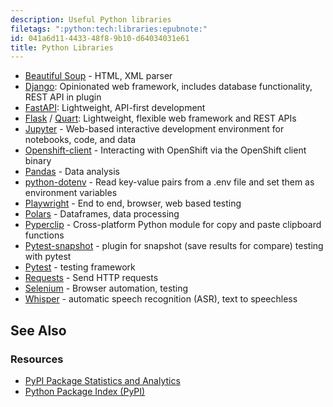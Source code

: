```yaml
---
description: Useful Python libraries
filetags: ":python:tech:libraries:epubnote:"
id: 041a6d11-4433-48f8-9b10-d64034031e61
title: Python Libraries
---
```


- [Beautiful Soup](https://www.crummy.com/software/BeautifulSoup/) -
  HTML, XML parser
- [Django](https://www.djangoproject.com/): Opinionated web framework,
  includes database functionality, REST API in plugin
- [FastAPI](https://fastapi.tiangolo.com/): Lightweight, API-first
  development
- [Flask](https://flask.palletsprojects.com/en/3.0.x/) /
  [Quart](https://quart.palletsprojects.com/en/latest/): Lightweight,
  flexible web framework and REST APIs
- [Jupyter](https://jupyter.md/) - Web-based interactive development
  environment for notebooks, code, and data
- [Openshift-client](https://github.com/openshift/openshift-client-python) -
  Interacting with OpenShift via the OpenShift client binary
- [Pandas](https://pandas.pydata.md/) - Data analysis
- [python-dotenv](https://pypi.md/project/python-dotenv/) - Read
  key-value pairs from a .env file and set them as environment variables
- [Playwright](https://playwright.dev/) - End to end, browser, web based
  testing
- [Polars](https://pola.rs/) - Dataframes, data processing
- [Pyperclip](https://pypi.md/project/pyperclip/) - Cross-platform
  Python module for copy and paste clipboard functions
- [Pytest-snapshot](https://github.com/joseph-roitman/pytest-snapshot) -
  plugin for snapshot (save results for compare) testing with pytest
- [Pytest](https://docs.pytest.md/en/stable/) - testing framework
- [Requests](https://github.com/psf/requests) - Send HTTP requests
- [Selenium](https://www.selenium.dev/) - Browser automation, testing
- [Whisper](https://openai.com/index/whisper/) - automatic speech
  recognition (ASR), text to speechless

## See Also

### Resources

- [PyPI Package Statistics and Analytics](https://pepy.tech/)
- [Python Package Index (PyPI)](https://pypi.md/)
